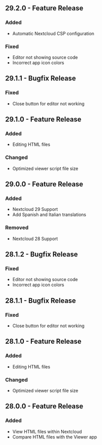 ## 29.2.0 - Feature Release
### Added
- Automatic Nextcloud CSP configuration
### Fixed
- Editor not showing source code
- Incorrect app icon colors 

## 29.1.1 - Bugfix Release
### Fixed
- Close button for editor not working

## 29.1.0 - Feature Release
### Added
- Editing HTML files
### Changed
- Optimized viewer script file size

## 29.0.0 - Feature Release
### Added
- Nextcloud 29 Support
- Add Spanish and Italian translations
### Removed
- Nextcloud 28 Support

## 28.1.2 - Bugfix Release
### Fixed
- Editor not showing source code
- Incorrect app icon colors

## 28.1.1 - Bugfix Release
### Fixed
- Close button for editor not working

## 28.1.0 - Feature Release
### Added
- Editing HTML files
### Changed
- Optimized viewer script file size

## 28.0.0 - Feature Release
### Added
- View HTML files within Nextcloud
- Compare HTML files with the Viewer app